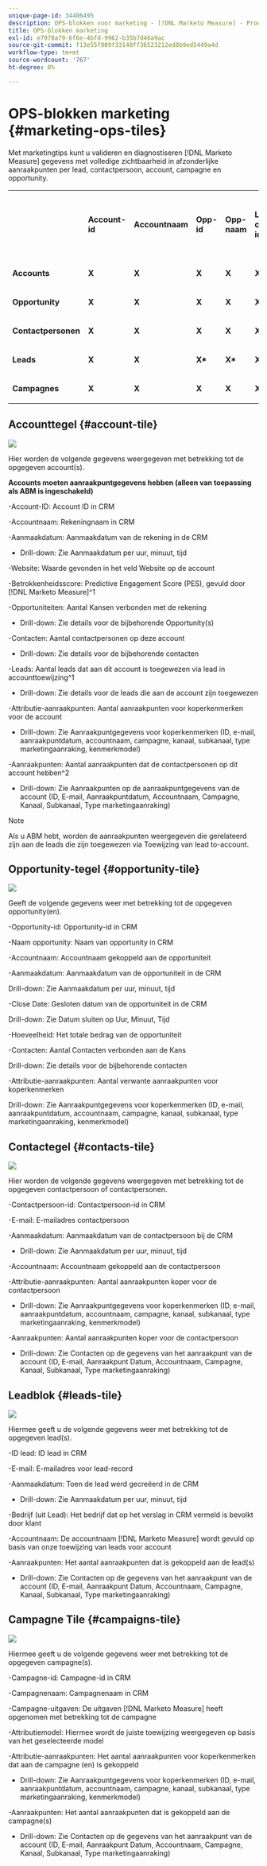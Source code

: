 ```yaml
---
unique-page-id: 34406495
description: OPS-blokken voor marketing - [!DNL Marketo Measure] - Productdocumentatie
title: OPS-blokken marketing
exl-id: e7978a79-6f6e-4bfd-9962-b35b7d46a9ac
source-git-commit: f13e55f009f33140ff36523212ed8b9ed5449a4d
workflow-type: tm+mt
source-wordcount: '767'
ht-degree: 0%

---
```


# OPS-blokken marketing {#marketing-ops-tiles}

Met marketingtips kunt u valideren en diagnostiseren [!DNL Marketo Measure] gegevens met volledige zichtbaarheid in afzonderlijke aanraakpunten per lead, contactpersoon, account, campagne en opportunity.

<table> 
 <colgroup> 
  <col> 
  <col> 
  <col> 
  <col> 
  <col> 
  <col> 
  <col> 
  <col> 
  <col> 
  <col> 
  <col> 
  <col> 
  <col> 
 </colgroup> 
 <tbody> 
  <tr> 
   <td><br></td> 
   <td><p><strong>Account-id</strong></p></td> 
   <td><p><strong>Accountnaam</strong></p></td> 
   <td><p><strong>Opp-id</strong></p></td> 
   <td><p><strong>Opp-naam</strong></p></td> 
   <td><p><strong>Lead of contactpersoon-id</strong></p></td> 
   <td><p><strong>E-mailadres voor lead of contact</strong></p></td> 
   <td><p><strong>Campagne-id</strong></p></td> 
   <td><p><strong>Opp Won</strong></p></td> 
   <td><p><strong>Aanmaakdatum opp</strong></p></td> 
   <td><p><strong>Datum Sluiten</strong></p></td> 
   <td><p><strong>Aanraakpuntdatum</strong></p></td> 
   <td><p><strong>Attributiemodel</strong></p></td> 
  </tr> 
  <tr> 
   <td><p><strong>Accounts</strong></p></td> 
   <td><strong>X</strong></td> 
   <td><strong>X</strong></td> 
   <td><strong>X</strong></td> 
   <td><strong>X</strong></td> 
   <td><strong>X</strong></td> 
   <td><br></td> 
   <td><strong>X</strong></td> 
   <td><strong>X</strong></td> 
   <td><strong>X</strong></td> 
   <td><strong>X</strong></td> 
   <td><strong>X</strong></td> 
   <td><strong>X</strong></td> 
  </tr> 
  <tr> 
   <td><p><strong>Opportunity</strong></p></td> 
   <td><strong>X</strong></td> 
   <td><strong>X</strong></td> 
   <td><strong>X</strong></td> 
   <td><strong>X</strong></td> 
   <td><strong>X</strong></td> 
   <td><br></td> 
   <td><strong>X</strong></td> 
   <td><strong>X</strong></td> 
   <td><strong>X</strong></td> 
   <td><strong>X</strong></td> 
   <td><strong>X</strong></td> 
   <td><strong>X</strong></td> 
  </tr> 
  <tr> 
   <td><p><strong>Contactpersonen</strong></p></td> 
   <td><strong>X</strong></td> 
   <td><strong>X</strong></td> 
   <td><strong>X</strong></td> 
   <td><strong>X</strong></td> 
   <td><strong>X</strong></td> 
   <td><strong>X</strong></td> 
   <td><strong>X</strong></td> 
   <td><strong>X</strong></td> 
   <td><strong>X</strong></td> 
   <td><strong>X</strong></td> 
   <td><strong>X</strong></td> 
   <td><strong>X</strong></td> 
  </tr> 
  <tr> 
   <td><p><strong>Leads</strong></p></td> 
   <td><strong>X</strong></td> 
   <td><strong>X</strong></td> 
   <td><strong>X*</strong></td> 
   <td><strong>X*</strong></td> 
   <td><strong>X</strong></td> 
   <td><strong>X</strong></td> 
   <td><strong>X</strong></td> 
   <td><strong>X*</strong></td> 
   <td><strong>X*</strong></td> 
   <td><strong>X*</strong></td> 
   <td><strong>X</strong></td> 
   <td><strong>X</strong></td> 
  </tr> 
  <tr> 
   <td><p><strong>Campagnes</strong></p></td> 
   <td><strong>X</strong></td> 
   <td><strong>X</strong></td> 
   <td><strong>X</strong></td> 
   <td><strong>X</strong></td> 
   <td><strong>X</strong></td> 
   <td><br></td> 
   <td><strong>X</strong></td> 
   <td><strong>X</strong></td> 
   <td><strong>X</strong></td> 
   <td><strong>X</strong></td> 
   <td><strong>X</strong></td> 
   <td><strong>X</strong></td> 
  </tr> 
 </tbody> 
</table>

## Accounttegel {#account-tile}

![](assets/one-1.png)

Hier worden de volgende gegevens weergegeven met betrekking tot de opgegeven account(s).

**Accounts moeten aanraakpuntgegevens hebben (alleen van toepassing als ABM is ingeschakeld)**

-Account-ID: Account ID in CRM

-Accountnaam: Rekeningnaam in CRM

-Aanmaakdatum: Aanmaakdatum van de rekening in de CRM

* Drill-down: Zie Aanmaakdatum per uur, minuut, tijd

-Website: Waarde gevonden in het veld Website op de account

-Betrokkenheidsscore: Predictive Engagement Score (PES), gevuld door [!DNL Marketo Measure]^1

-Opportuniteiten: Aantal Kansen verbonden met de rekening

* Drill-down: Zie details voor de bijbehorende Opportunity(s)

-Contacten: Aantal contactpersonen op deze account

* Drill-down: Zie details voor de bijbehorende contacten

-Leads: Aantal leads dat aan dit account is toegewezen via lead in accounttoewijzing^1

* Drill-down: Zie details voor de leads die aan de account zijn toegewezen

-Attributie-aanraakpunten: Aantal aanraakpunten voor koperkenmerken voor de account

* Drill-down: Zie Aanraakpuntgegevens voor koperkenmerken (ID, e-mail, aanraakpuntdatum, accountnaam, campagne, kanaal, subkanaal, type marketingaanraking, kenmerkmodel)

-Aanraakpunten: Aantal aanraakpunten dat de contactpersonen op dit account hebben^2

* Drill-down: Zie Aanraakpunten op de aanraakpuntgegevens van de account (ID, E-mail, Aanraakpuntdatum, Accountnaam, Campagne, Kanaal, Subkanaal, Type marketingaanraking)

>[!NOTE]
>
>Als u ABM hebt, worden de aanraakpunten weergegeven die gerelateerd zijn aan de leads die zijn toegewezen via Toewijzing van lead to-account.

## Opportunity-tegel {#opportunity-tile}

![](assets/two-1.png)

Geeft de volgende gegevens weer met betrekking tot de opgegeven opportunity(en).

-Opportunity-id: Opportunity-id in CRM

-Naam opportunity: Naam van opportunity in CRM

-Accountnaam: Accountnaam gekoppeld aan de opportuniteit

-Aanmaakdatum: Aanmaakdatum van de opportuniteit in de CRM

Drill-down: Zie Aanmaakdatum per uur, minuut, tijd

-Close Date: Gesloten datum van de opportuniteit in de CRM

Drill-down: Zie Datum sluiten op Uur, Minuut, Tijd

-Hoeveelheid: Het totale bedrag van de opportuniteit

-Contacten: Aantal Contacten verbonden aan de Kans

Drill-down: Zie details voor de bijbehorende contacten

-Attributie-aanraakpunten: Aantal verwante aanraakpunten voor koperkenmerken

Drill-down: Zie Aanraakpuntgegevens voor koperkenmerken (ID, e-mail, aanraakpuntdatum, accountnaam, campagne, kanaal, subkanaal, type marketingaanraking, kenmerkmodel)

## Contactegel {#contacts-tile}

![](assets/three-1.png)

Hier worden de volgende gegevens weergegeven met betrekking tot de opgegeven contactpersoon of contactpersonen.

-Contactpersoon-id: Contactpersoon-id in CRM

-E-mail: E-mailadres contactpersoon

-Aanmaakdatum: Aanmaakdatum van de contactpersoon bij de CRM

* Drill-down: Zie Aanmaakdatum per uur, minuut, tijd

-Accountnaam: Accountnaam gekoppeld aan de contactpersoon

-Attributie-aanraakpunten: Aantal aanraakpunten koper voor de contactpersoon

* Drill-down: Zie Aanraakpuntgegevens voor koperkenmerken (ID, e-mail, aanraakpuntdatum, accountnaam, campagne, kanaal, subkanaal, type marketingaanraking, kenmerkmodel)

-Aanraakpunten: Aantal aanraakpunten koper voor de contactpersoon

* Drill-down: Zie Contacten op de gegevens van het aanraakpunt van de account (ID, E-mail, Aanraakpunt Datum, Accountnaam, Campagne, Kanaal, Subkanaal, Type marketingaanraking)

## Leadblok {#leads-tile}

![](assets/four-1.png)

Hiermee geeft u de volgende gegevens weer met betrekking tot de opgegeven lead(s).

-ID lead: ID lead in CRM

-E-mail: E-mailadres voor lead-record

-Aanmaakdatum: Toen de lead werd gecreëerd in de CRM

* Drill-down: Zie Aanmaakdatum per uur, minuut, tijd

-Bedrijf (uit Lead): Het bedrijf dat op het verslag in CRM vermeld is bevolkt door klant

-Accountnaam: De accountnaam [!DNL Marketo Measure] wordt gevuld op basis van onze toewijzing van leads voor account

-Aanraakpunten: Het aantal aanraakpunten dat is gekoppeld aan de lead(s)

* Drill-down: Zie Contacten op de gegevens van het aanraakpunt van de account (ID, E-mail, Aanraakpunt Datum, Accountnaam, Campagne, Kanaal, Subkanaal, Type marketingaanraking)

## Campagne Tile {#campaigns-tile}

![](assets/five-1.png)

Hiermee geeft u de volgende gegevens weer met betrekking tot de opgegeven campagne(s).

-Campagne-id: Campagne-id in CRM

-Campagnenaam: Campagnenaam in CRM

-Campagne-uitgaven: De uitgaven [!DNL Marketo Measure] heeft opgenomen met betrekking tot de campagne

-Attributiemodel: Hiermee wordt de juiste toewijzing weergegeven op basis van het geselecteerde model

-Attributie-aanraakpunten: Het aantal aanraakpunten voor koperkenmerken dat aan de campagne (en) is gekoppeld

* Drill-down: Zie Aanraakpuntgegevens voor koperkenmerken (ID, e-mail, aanraakpuntdatum, accountnaam, campagne, kanaal, subkanaal, type marketingaanraking, kenmerkmodel)

-Aanraakpunten: Het aantal aanraakpunten dat is gekoppeld aan de campagne(s)

* Drill-down: Zie Contacten op de gegevens van het aanraakpunt van de account (ID, E-mail, Aanraakpunt Datum, Accountnaam, Campagne, Kanaal, Subkanaal, Type marketingaanraking)

